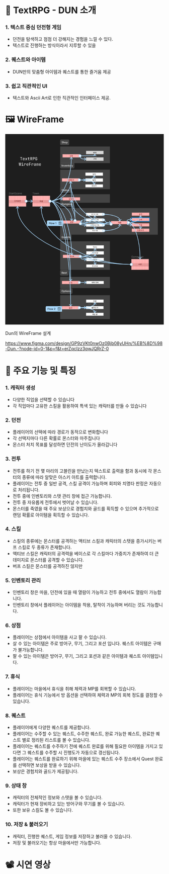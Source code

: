 # 🏰 TextRPG - DUN 소개

### 1.  텍스트 중심 던전형 게임

- 던전을 탐색하고 점점 더 강해지는 경험을 느낄 수 있다.
- 텍스트로 진행하는 방식이라서 지루할 수 있을

### 2. 퀘스트와 아이템

- DUN만의 맞춤형 아이템과 퀘스트를 통한 즐거움 제공

### 3. 쉽고 직관적인 UI

- 텍스트와 Ascii Art로 인한 직관적인 인터페이스 제공.

# 🖼️ WireFrame

![Dun의 WireFrame 설계](Images/Wireframe.webp)

Dun의 WireFrame 설계

https://www.figma.com/design/GP9zVKt0nwOz0Bjb08yUHn/%EB%8D%98-Dun.-?node-id=0-1&p=f&t=erZqcIzz3qwJQRrZ-0

# 🔧 주요 기능 및 특징

### 1. 캐릭터 생성

- 다양한 직업을 선택할 수 있습니다
- 각 직업마다 고유한 스킬을 활용하여 특색 있는 캐릭터를 만들 수 있습니다

### 2. 던전

- 플레이어의 선택에 따라 경로가 동적으로 변화합니다
- 각 선택지마다 다른 확률로 몬스터와 마주칩니다
- 몬스터 처치 목표를 달성하면 던전의 난이도가 올라갑니다

### 3. 전투

- 전투를 하기 전 몇 마리의 고블린을 만났는지 텍스트로 출력을 함과 동시에 각 몬스터의 종류에 따라 알맞은 아스키 아트를 출력합니다.
- 플레이어는 전투 중 일반 공격, 스킬 공격이 가능하며 회피와 치명타 판정은 자동으로 처리됩니다.
- 전투 중에 인벤토리와 스탯 관리 창에 접근 가능합니다.
- 전투 중 자유롭게 전투에서 벗어날 수 있습니다.
- 몬스터를 죽였을 때 주요 보상으로 경험치와 골드를 획득할 수 있으며 추가적으로 랜덤 확률로 아이템을 획득할 수 있습니다.

### 4. 스킬

- 스킬의 종류에는 몬스터를 공격하는 액티브 스킬과 캐릭터의 스탯을 증가시키는 버프 스킬로 두 종류가 존재합니다.
- 액티브 스킬은 캐릭터의 공격력을 베이스로 각 스킬마다 가중치가 존재하여 더 큰 데미지로 몬스터를 공격할 수 있습니다.
- 버프 스킬은 몬스터를 공격하진 않지만

### 5. 인벤토리 관리

- 인벤토리 창은 마을, 던전에 있을 때 열람이 가능하고 전투 중에서도 열람이 가능합니다.
- 인벤토리 창에서 플레이어는 아이템을 착용, 탈착이 가능하며 버리는 것도 가능합니다.

### 6. 상점

- 플레이어는 상점에서 아이템을 사고 팔 수 있습니다.
- 살 수 있는 아이템은 주로 방어구, 무기, 그리고 포션 입니다. 퀘스트 아이템은 구매가 불가능합니다.
- 팔 수 있는 아이템은 방어구, 무기, 그리고 포션과 같은 아이템과 퀘스트 아이템입니다.

### 7. 휴식

- 플레이어는 마을에서 휴식을 취해 체력과 MP를 회복할 수 있습니다.
- 플레이어는 휴식 기능에서 방 옵션을 선택하여 체력과 MP의 회복 정도를 결정할 수 있습니다.

### 8. 퀘스트

- 플레이어에게 다양한 퀘스트를 제공합니다.
- 플레이어는 수주할 수 있는 퀘스트, 수주한 퀘스트, 완료 가능한 퀘스트, 완료한 퀘스트 별로 정리된 리스트를 볼 수 있습니다.
- 플레이어는 퀘스트를 수주하기 전에 퀘스트 완료를 위해 필요한 아이템을 가지고 있다면 그 퀘스트를 수주할 시 진행도가 자동으로 갱신됩니다.
- 플레이어는 퀘스트를 완료하기 위해 마을에 있는 퀘스트 수주 장소에서 Quest 완료를 선택하면 보상을 받을 수 있습니다.
- 보상은 경험치와 골드가 제공됩니다.

### 9. 상태 창

- 캐릭터의 전체적인 정보와 스탯을 볼 수 있습니다.
- 캐릭터가 현재 장비하고 있는 방어구와 무기를 볼 수 있습니다.
- 또한 보유 스킬도 볼 수 있습니다.

### 10. 저장 & 불러오기

- 캐릭터, 진행한 퀘스트, 게임 정보를 저장하고 불러올 수 있습니다.
- 저장 및 불러오기는 항상 마을에서만 가능합니다.

# 📽️ 시연 영상
